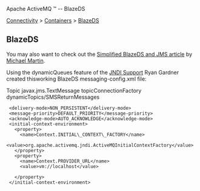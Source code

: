 Apache ActiveMQ ™ -- BlazeDS 

[Connectivity](connectivity.md) > [Containers](Connectivity/containers.md) > [BlazeDS](Connectivity/Containers/blazeds.md)


BlazeDS
-------

You may also want to check out the [Simplified BlazeDS and JMS article](http://mmartinsoftware.blogspot.com/2008/05/simplified-blazeds-and-Community/FAQCommunity/FAQ/Community/FAQ/jms.md) by [Michael Martin](http://mmartinsoftware.blogspot.com/).

Using the dynamicQueues feature of the [JNDI Support](Connectivity/Containers/jndi-Community/support.md) Ryan Gardner created thisworking BlazeDS messaging-config.xml file:

<?xml version="1.0" encoding="UTF-8"?>
<service id="message-service" class="flex.messaging.services.MessageService">

   <adapters>
       <adapter-definition id="actionscript" class="flex.messaging.services.messaging.adapters.ActionScriptAdapter" default="true" />
       <adapter-definition id="jms" class="flex.messaging.services.messaging.adapters.JMSAdapter"/>
   </adapters>

   <default-channels>
               <channel ref="my-streaming-amf"/>
               <channel ref="my-polling-amf"/>
   </default-channels>

  <destination id="inbound-sms-destination">

   <properties>
   <jms>
     <destination-type>Topic</destination-type>
     <message-type>javax.jms.TextMessage</message-type>
     <connection-factory>topicConnectionFactory</connection-factory>
     <destination-jndi-name>dynamicTopics/SMSReturnMessages</destination-jndi-name>

     <delivery-mode>NON_PERSISTENT</delivery-mode>
     <message-priority>DEFAULT_PRIORITY</message-priority>
     <acknowledge-mode>AUTO_ACKNOWLEDGE</acknowledge-mode>
     <initial-context-environment>
       <property>
         <name>Context.INITIAL\_CONTEXT\_FACTORY</name>
         <value>org.apache.activemq.jndi.ActiveMQInitialContextFactory</value>
       </property>
       <property>
         <name>Context.PROVIDER_URL</name>
         <value>vm://localhost</value>

       </property>
     </initial-context-environment>
   </jms>
   </properties>
   <adapter ref="jms"/>
   </destination>
</service>

